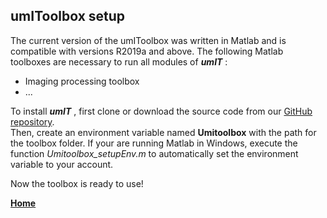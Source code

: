 ## umIToolbox setup

The current version of the umIToolbox was written in Matlab and is compatible with versions R2019a and above.
The following Matlab toolboxes are necessary to run all modules of ***umIT*** :
* Imaging processing toolbox
* ...

To install ***umIT*** , first clone or download the source code from our [GitHub repository](https://github.com/S-Belanger/Umit).   
Then, create an environment variable named **Umitoolbox** with the path for the toolbox folder. If your are running Matlab in Windows, execute the function *Umitoolbox_setupEnv.m* to automatically set the environment variable to your account.

Now the toolbox is ready to use!   

[**Home**](/index.md)
